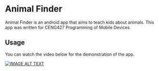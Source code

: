 # Animal Finder

Animal Finder is an android app that aims to teach kids about animals. This app was written for CENG427 Programming of Mobile Devices


## Usage
You can watch the video below for the demonstration of the app.

[![IMAGE ALT TEXT](http://img.youtube.com/vi/QIxxx_4Q6cE/0.jpg)](https://www.youtube.com/watch?v=QIxxx_4Q6cE "How to use the Animal Finder App")

